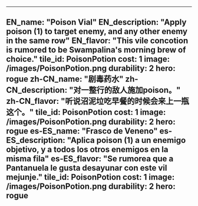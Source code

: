 ---

EN_name: "Poison Vial"
EN_description: "Apply poison (1) to target enemy, and any other enemy in the same row"
EN_flavor: "This vile concotion is rumored to be Swampalina's morning brew of choice."
tile_id: PoisonPotion
cost: 1
image: /images/PoisonPotion.png
durability: 2
hero: rogue
zh-CN_name: "剧毒药水"
zh-CN_description: "对一整行的敌人施加poison。"
zh-CN_flavor: "听说沼泥垃吃早餐的时候会来上一瓶这个。"
tile_id: PoisonPotion
cost: 1
image: /images/PoisonPotion.png
durability: 2
hero: rogue
es-ES_name: "Frasco de Veneno"
es-ES_description: "Aplica poison (1) a un enemigo objetivo, y a todos los otros enemigos en la misma fila"
es-ES_flavor: "Se rumorea que a Pantanuela le gusta desayunar con este vil mejunje."
tile_id: PoisonPotion
cost: 1
image: /images/PoisonPotion.png
durability: 2
hero: rogue
---